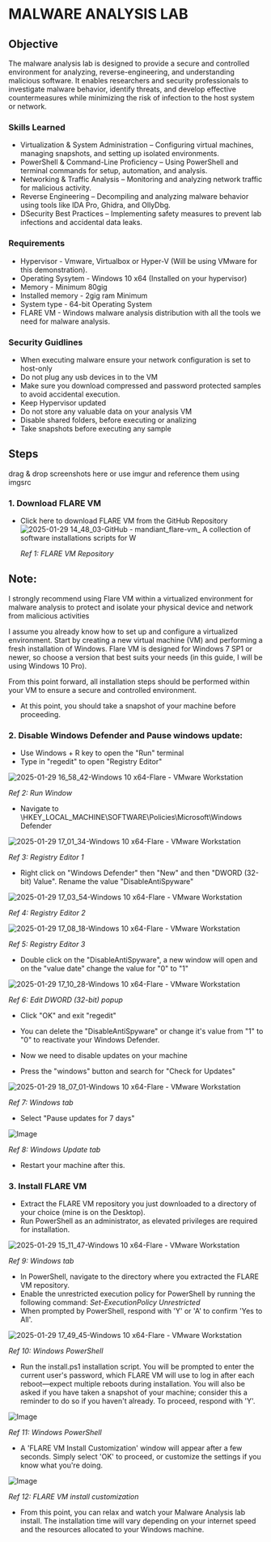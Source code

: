 # MALWARE ANALYSIS LAB

## Objective

The malware analysis lab is designed to provide a secure and controlled environment for analyzing, reverse-engineering, and understanding malicious software. It enables researchers and security professionals to investigate malware behavior, identify threats, and develop effective countermeasures while minimizing the risk of infection to the host system or network.

### Skills Learned

- Virtualization & System Administration – Configuring virtual machines, managing snapshots, and setting up isolated environments.
- PowerShell & Command-Line Proficiency – Using PowerShell and terminal commands for setup, automation, and analysis.
- Networking & Traffic Analysis – Monitoring and analyzing network traffic for malicious activity.
- Reverse Engineering – Decompiling and analyzing malware behavior using tools like IDA Pro, Ghidra, and OllyDbg.
- DSecurity Best Practices – Implementing safety measures to prevent lab infections and accidental data leaks.

### Requirements

- Hypervisor - Vmware, Virtualbox or Hyper-V (Will be using VMware for this demonstration).
- Operating Sysytem - Windows 10 x64 (Installed on your hypervisor)
- Memory - Minimum 80gig
- Installed memory - 2gig ram Minimum
- System type - 64-bit Operating System
- FLARE VM - Windows malware analysis distribution with all the tools we need for malware analysis.

### Security Guidlines

- When executing malware ensure your network configuration is set to host-only
- Do not plug any usb devices in to the VM
- Make sure you download compressed and password protected samples to avoid accidental execution.
- Keep Hypervisor updated
- Do not store any valuable data on your analysis VM
- Disable shared folders, before executing or analizing
- Take snapshots before executing any sample

## Steps
drag & drop screenshots here or use imgur and reference them using imgsrc

### 1. Download FLARE VM

- Click here to download FLARE VM from the GitHub Repository
![2025-01-29 14_48_03-GitHub - mandiant_flare-vm_ A collection of software installations scripts for W](https://github.com/user-attachments/assets/ccd42f3a-d9ee-49c5-a4a1-67e6e57ac724)

  *Ref 1: FLARE VM Repository*

## Note:
I strongly recommend using Flare VM within a virtualized environment for malware analysis to protect and isolate your physical device and network from malicious activities

I assume you already know how to set up and configure a virtualized environment. Start by creating a new virtual machine (VM) and performing a fresh installation of Windows. Flare VM is designed for Windows 7 SP1 or newer, so choose a version that best suits your needs (in this guide, I will be using Windows 10 Pro).

From this point forward, all installation steps should be performed within your VM to ensure a secure and controlled environment.

- At this point, you should take a snapshot of your machine before proceeding.


### 2. Disable Windows Defender and Pause windows update:

- Use Windows + R key to open the "Run" terminal
- Type in "regedit" to open "Registry Editor"

![2025-01-29 16_58_42-Windows 10 x64-Flare - VMware Workstation](https://github.com/user-attachments/assets/3af60302-b53a-4f34-bcbd-c34970d1c519)

  *Ref 2: Run Window*

- Navigate to \HKEY_LOCAL_MACHINE\SOFTWARE\Policies\Microsoft\Windows Defender

![2025-01-29 17_01_34-Windows 10 x64-Flare - VMware Workstation](https://github.com/user-attachments/assets/abc2fa4b-8930-41b1-83af-1d313ff38724)

  *Ref 3: Registry Editor 1*

- Right click on "Windows Defender" then "New" and then "DWORD (32-bit) Value". Rename the value "DisableAntiSpyware"

![2025-01-29 17_03_54-Windows 10 x64-Flare - VMware Workstation](https://github.com/user-attachments/assets/e3610395-27c8-407a-86fa-e6c2960ebb36)

  *Ref 4: Registry Editor 2*

![2025-01-29 17_08_18-Windows 10 x64-Flare - VMware Workstation](https://github.com/user-attachments/assets/da6a7956-3272-4dbe-aec9-6d5cab7431bd)

  *Ref 5: Registry Editor 3*

- Double click on the "DisableAntiSpyware", a new window will open and on the "value date" change the value for "0" to "1"

![2025-01-29 17_10_28-Windows 10 x64-Flare - VMware Workstation](https://github.com/user-attachments/assets/5afe710a-ae16-4d5c-84e4-60d3fc9c77f9)

  *Ref 6: Edit DWORD (32-bit) popup*

- Click "OK" and exit "regedit"

- You can delete the "DisableAntiSpyware" or change it's value from "1" to "0" to reactivate your Windows Defender.


- Now we need to disable updates on your machine
- Press the "windows" button and search for "Check for Updates"

![2025-01-29 18_07_01-Windows 10 x64-Flare - VMware Workstation](https://github.com/user-attachments/assets/0a09de2f-0337-4d87-b723-e1ec488cc3b5)

  *Ref 7: Windows tab*

- Select "Pause updates for 7 days"

![Image](https://github.com/user-attachments/assets/8af4afb5-2dfa-4973-8888-2c612615b158)

  *Ref 8: Windows Update tab*
  
- Restart your machine after this.


### 3. Install FLARE VM

- Extract the FLARE VM repository you just downloaded to a directory of your choice (mine is on the Desktop).
- Run PowerShell as an administrator, as elevated privileges are required for installation.

![2025-01-29 15_11_47-Windows 10 x64-Flare - VMware Workstation](https://github.com/user-attachments/assets/560afa71-2dc4-42ad-b1b8-dcacb8f9ccaa)

  *Ref 9: Windows tab*

- In PowerShell, navigate to the directory where you extracted the FLARE VM repository.
- Enable the unrestricted execution policy for PowerShell by running the following command:
 *Set-ExecutionPolicy Unrestricted*
- When prompted by PowerShell, respond with 'Y' or 'A' to confirm 'Yes to All'.


![2025-01-29 17_49_45-Windows 10 x64-Flare - VMware Workstation](https://github.com/user-attachments/assets/cbe00560-c7e3-4a8c-8366-dc4858b1e5d5)

  *Ref 10: Windows PowerShell*

- Run the install.ps1 installation script. You will be prompted to enter the current user's password, which FLARE VM will use to log in after each reboot—expect multiple reboots during installation. You will also be asked if you have taken a snapshot of your machine; consider this a reminder to do so if you haven't already. To proceed, respond with 'Y'.

![Image](https://github.com/user-attachments/assets/adb6473a-4d58-4faf-bf37-bc608cf7b3c5)

 *Ref 11: Windows PowerShell*

- A 'FLARE VM Install Customization' window will appear after a few seconds. Simply select 'OK' to proceed, or customize the settings if you know what you're doing.

![Image](https://github.com/user-attachments/assets/990eaa43-c7ac-40bd-90fd-6e8ec4ae71a3)

 *Ref 12: FLARE VM install customization*

- From this point, you can relax and watch your Malware Analysis lab install. The installation time will vary depending on your internet speed and the resources allocated to your Windows machine.
